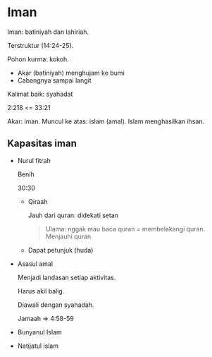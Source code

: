 # Iman

Iman: batiniyah dan lahiriah.

Terstruktur (14:24-25).

Pohon kurma: kokoh.

- Akar (batiniyah) menghujam ke bumi
- Cabangnya sampai langit

Kalimat baik: syahadat

2:218 <= 33:21

Akar: iman. Muncul ke atas: islam (amal). Islam menghasilkan ihsan.

## Kapasitas iman 

- Nurul fitrah

  Benih
  
  30:30
  
  - Qiraah
  
    Jauh dari quran: didekati setan

    > Ulama: nggak mau baca quran = membelakangi quran. Menjauhi quran
    
  - Dapat petunjuk (huda)
  
- Asasul amal

  Menjadi landasan setiap aktivitas.
  
  Harus akil balig.
  
  Diawali dengan syahadah.
  
  Jamaah => 4:58-59
  
- Bunyanul Islam
- Natijatul islam 